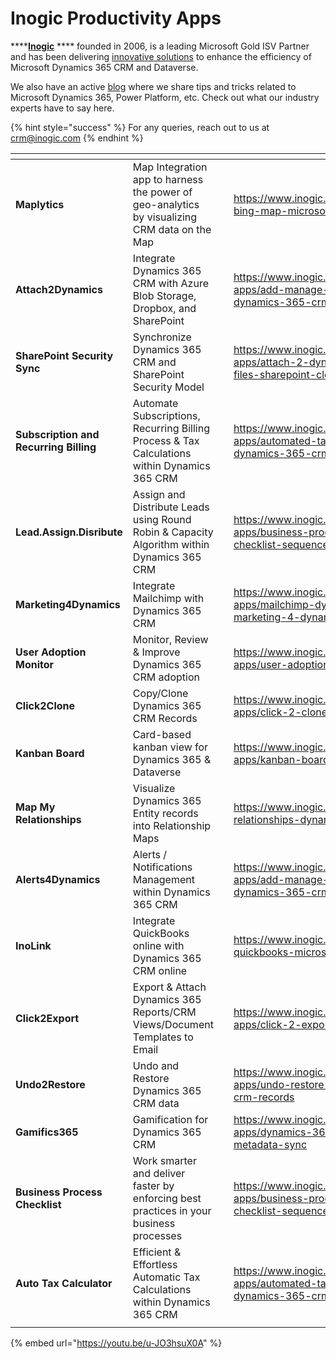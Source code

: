 # Inogic Productivity Apps

****[**Inogic**](https://www.inogic.com/) **** founded in 2006, is a leading Microsoft Gold ISV Partner and has been delivering [innovative solutions](https://www.inogic.com/product/integrations/productivity-apps) to enhance the efficiency of Microsoft Dynamics 365 CRM and Dataverse.&#x20;

We also have an active [blog](https://www.inogic.com/blog/) where we share tips and tricks related to Microsoft Dynamics 365, Power Platform, etc. Check out what our industry experts have to say here.&#x20;

{% hint style="success" %}
For any queries, reach out to us at [crm@inogic.com](mailto:crm@inogic.com)
{% endhint %}

<table data-view="cards"><thead><tr><th></th><th></th><th></th><th data-hidden data-card-target data-type="content-ref"></th></tr></thead><tbody><tr><td><strong>Maplytics</strong></td><td>Map Integration app to harness the power of geo-analytics by visualizing CRM data on the Map</td><td></td><td><a href="https://www.inogic.com/product/integrations/maplytics-bing-map-microsoft-dynamics-crm">https://www.inogic.com/product/integrations/maplytics-bing-map-microsoft-dynamics-crm</a></td></tr><tr><td><strong>Attach2Dynamics</strong></td><td>Integrate Dynamics 365 CRM with Azure Blob Storage, Dropbox, and SharePoint</td><td></td><td><a href="https://www.inogic.com/product/productivity-apps/add-manage-schedule-notifications-alerts-4-dynamics-365-crm">https://www.inogic.com/product/productivity-apps/add-manage-schedule-notifications-alerts-4-dynamics-365-crm</a></td></tr><tr><td><strong>SharePoint Security Sync</strong></td><td>Synchronize Dynamics 365 CRM and SharePoint Security Model</td><td></td><td><a href="https://www.inogic.com/product/productivity-apps/attach-2-dynamics-365-crm-upload-multiple-files-sharepoint-cloud-storage">https://www.inogic.com/product/productivity-apps/attach-2-dynamics-365-crm-upload-multiple-files-sharepoint-cloud-storage</a></td></tr><tr><td><strong>Subscription and Recurring Billing</strong> </td><td>Automate Subscriptions, Recurring Billing Process &#x26; Tax Calculations within Dynamics 365 CRM</td><td></td><td><a href="https://www.inogic.com/product/productivity-apps/automated-tax-calculation-processing-dynamics-365-crm">https://www.inogic.com/product/productivity-apps/automated-tax-calculation-processing-dynamics-365-crm</a></td></tr><tr><td><strong>Lead.Assign.Disribute</strong></td><td>Assign and Distribute Leads using Round Robin &#x26; Capacity Algorithm within Dynamics 365 CRM</td><td></td><td><a href="https://www.inogic.com/product/productivity-apps/business-process-dynamics-365-crm-to-do-checklist-sequence">https://www.inogic.com/product/productivity-apps/business-process-dynamics-365-crm-to-do-checklist-sequence</a></td></tr><tr><td><strong>Marketing4Dynamics</strong></td><td>Integrate Mailchimp with Dynamics 365 CRM</td><td><h3></h3></td><td><a href="https://www.inogic.com/product/productivity-apps/mailchimp-dynamics-365-crm-integration-marketing-4-dynamics">https://www.inogic.com/product/productivity-apps/mailchimp-dynamics-365-crm-integration-marketing-4-dynamics</a></td></tr><tr><td><strong>User Adoption Monitor</strong></td><td>Monitor, Review &#x26; Improve Dynamics 365 CRM adoption</td><td></td><td><a href="https://www.inogic.com/product/productivity-apps/user-adoption-monitor-in-dynamics-crm">https://www.inogic.com/product/productivity-apps/user-adoption-monitor-in-dynamics-crm</a></td></tr><tr><td><strong>Click2Clone</strong></td><td>Copy/Clone Dynamics 365 CRM Records</td><td></td><td><a href="https://www.inogic.com/product/productivity-apps/click-2-clone-microsoft-dynamics-crm-records">https://www.inogic.com/product/productivity-apps/click-2-clone-microsoft-dynamics-crm-records</a></td></tr><tr><td><strong>Kanban Board</strong></td><td>Card-based kanban view for Dynamics 365 &#x26; Dataverse</td><td></td><td><a href="https://www.inogic.com/product/productivity-apps/kanban-board-dynamics-365-crm">https://www.inogic.com/product/productivity-apps/kanban-board-dynamics-365-crm</a></td></tr><tr><td><strong>Map My Relationships</strong></td><td>Visualize Dynamics 365 Entity records into Relationship Maps</td><td></td><td><a href="https://www.inogic.com/product/components/map-my-relationships-dynamics-365-crm">https://www.inogic.com/product/components/map-my-relationships-dynamics-365-crm</a></td></tr><tr><td><strong>Alerts4Dynamics</strong></td><td>Alerts / Notifications Management within Dynamics 365 CRM</td><td></td><td><a href="https://www.inogic.com/product/productivity-apps/add-manage-schedule-notifications-alerts-4-dynamics-365-crm">https://www.inogic.com/product/productivity-apps/add-manage-schedule-notifications-alerts-4-dynamics-365-crm</a></td></tr><tr><td><strong>InoLink</strong></td><td>Integrate QuickBooks online with Dynamics 365 CRM online</td><td></td><td><a href="https://www.inogic.com/product/integrations/inolink-quickbooks-microsoft-dynamics-crm">https://www.inogic.com/product/integrations/inolink-quickbooks-microsoft-dynamics-crm</a></td></tr><tr><td><strong>Click2Export</strong></td><td>Export &#x26; Attach Dynamics 365 Reports/CRM Views/Document Templates to Email</td><td></td><td><a href="https://www.inogic.com/product/productivity-apps/click-2-export-microsoft-dynamics-crm-reports">https://www.inogic.com/product/productivity-apps/click-2-export-microsoft-dynamics-crm-reports</a></td></tr><tr><td><strong>Undo2Restore</strong></td><td>Undo and Restore Dynamics 365 CRM data</td><td></td><td><a href="https://www.inogic.com/product/productivity-apps/undo-restore-recover-deleted-dynamics-365-crm-records">https://www.inogic.com/product/productivity-apps/undo-restore-recover-deleted-dynamics-365-crm-records</a></td></tr><tr><td><strong>Gamifics365</strong></td><td>Gamification for Dynamics 365 CRM</td><td></td><td><a href="https://www.inogic.com/product/productivity-apps/dynamics-365-crm-sharepoint-security-metadata-sync">https://www.inogic.com/product/productivity-apps/dynamics-365-crm-sharepoint-security-metadata-sync</a></td></tr><tr><td><strong>Business Process Checklist</strong> </td><td>Work smarter and deliver faster by enforcing best practices in your business processes</td><td></td><td><a href="https://www.inogic.com/product/productivity-apps/business-process-dynamics-365-crm-to-do-checklist-sequence">https://www.inogic.com/product/productivity-apps/business-process-dynamics-365-crm-to-do-checklist-sequence</a></td></tr><tr><td><strong>Auto Tax Calculator</strong></td><td>Efficient &#x26; Effortless Automatic Tax Calculations within Dynamics 365 CRM</td><td></td><td><a href="https://www.inogic.com/product/productivity-apps/automated-tax-calculation-processing-dynamics-365-crm">https://www.inogic.com/product/productivity-apps/automated-tax-calculation-processing-dynamics-365-crm</a></td></tr><tr><td></td><td></td><td></td><td></td></tr></tbody></table>

{% embed url="https://youtu.be/u-JO3hsuX0A" %}
